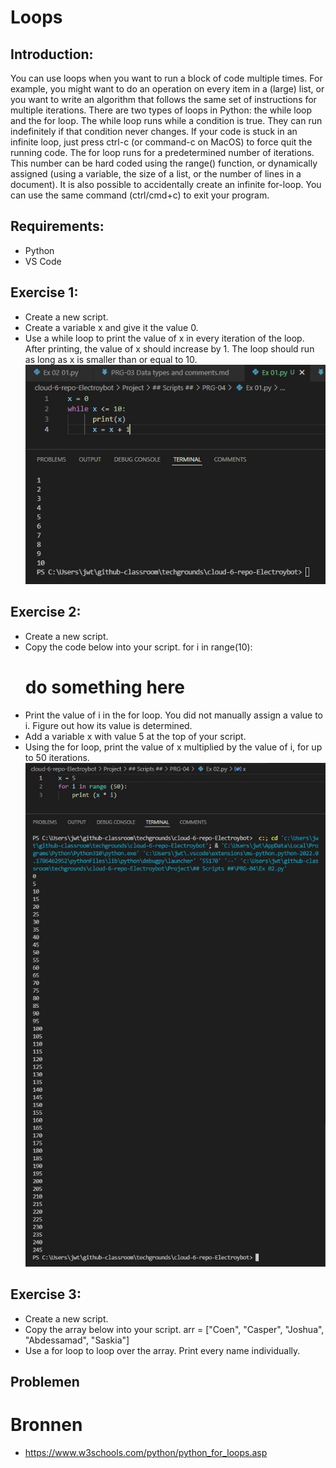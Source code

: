 # Loops

## Introduction:
You can use loops when you want to run a block of code multiple times. For example, you might want to do an operation on every item in a (large) list, or you want to write an algorithm that follows the same set of instructions for multiple iterations.
There are two types of loops in Python: the while loop and the for loop.
The while loop runs while a condition is true. They can run indefinitely if that condition never changes. If your code is stuck in an infinite loop, just press ctrl-c (or command-c on MacOS) to force quit the running code.
The for loop runs for a predetermined number of iterations. This number can be hard coded using the range() function, or dynamically assigned (using a variable, the size of a list, or the number of lines in a document). It is also possible to accidentally create an infinite for-loop. You can use the same command (ctrl/cmd+c) to exit your program.  

## Requirements:
- Python
- VS Code

## Exercise 1:
- Create a new script.
- Create a variable x and give it the value 0.
- Use a while loop to print the value of x in every iteration of the loop. After printing, the value of x should increase by 1. The loop should run as long as x is smaller than or equal to 10.
![Kijk](https://github.com/techgrounds/cloud-6-repo-Electroybot/blob/main/00_includes/%23%23%20Project%20%23%23/PRG-04/Ex%2001.JPG?raw=true)

## Exercise 2:
- Create a new script.
- Copy the code below into your script.
for i in range(10):  
    # do something here  
- Print the value of i in the for loop. You did not manually assign a value to i. Figure out how its value is determined.  
- Add a variable x with value 5 at the top of your script.  
- Using the for loop, print the value of x multiplied by the value of i, for up to 50 iterations.  
![Kijk](https://github.com/techgrounds/cloud-6-repo-Electroybot/blob/main/00_includes/%23%23%20Project%20%23%23/PRG-04/Ex%2002.JPG?raw=true)


## Exercise 3:
- Create a new script.
- Copy the array below into your script.
arr = ["Coen", "Casper", "Joshua", "Abdessamad", "Saskia"]
- Use a for loop to loop over the array. Print every name individually.

## Problemen



# Bronnen

- https://www.w3schools.com/python/python_for_loops.asp



